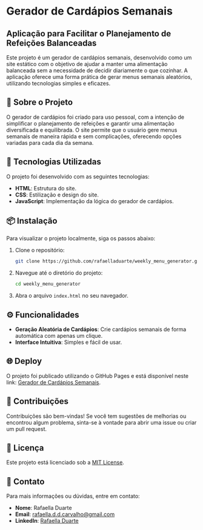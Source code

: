 # Gerador de Cardápios Semanais

## Aplicação para Facilitar o Planejamento de Refeições Balanceadas

Este projeto é um gerador de cardápios semanais, desenvolvido como um site estático com o objetivo de ajudar a manter uma alimentação balanceada sem a necessidade de decidir diariamente o que cozinhar. A aplicação oferece uma forma prática de gerar menus semanais aleatórios, utilizando tecnologias simples e eficazes.

## 📜 Sobre o Projeto

O gerador de cardápios foi criado para uso pessoal, com a intenção de simplificar o planejamento de refeições e garantir uma alimentação diversificada e equilibrada. O site permite que o usuário gere menus semanais de maneira rápida e sem complicações, oferecendo opções variadas para cada dia da semana.

## 🚀 Tecnologias Utilizadas

O projeto foi desenvolvido com as seguintes tecnologias:

- **HTML**: Estrutura do site.
- **CSS**: Estilização e design do site.
- **JavaScript**: Implementação da lógica do gerador de cardápios.

## 📦 Instalação

Para visualizar o projeto localmente, siga os passos abaixo:

1. Clone o repositório:
   ```bash
   git clone https://github.com/rafaelladuarte/weekly_menu_generator.git
   ```

2. Navegue até o diretório do projeto:
   ```bash
   cd weekly_menu_generator
   ```

3. Abra o arquivo `index.html` no seu navegador.

## ⚙️ Funcionalidades

- **Geração Aleatória de Cardápios**: Crie cardápios semanais de forma automática com apenas um clique.
- **Interface Intuitiva**: Simples e fácil de usar.

## 🌐 Deploy

O projeto foi publicado utilizando o GitHub Pages e está disponível neste link: [Gerador de Cardápios Semanais](https://rafaelladuarte.github.io/weekly_menu_generator/).

## 📝 Contribuições

Contribuições são bem-vindas! Se você tem sugestões de melhorias ou encontrou algum problema, sinta-se à vontade para abrir uma issue ou criar um pull request.

## 📄 Licença

Este projeto está licenciado sob a [MIT License](LICENSE).

## 📧 Contato

Para mais informações ou dúvidas, entre em contato:

- **Nome**: Rafaella Duarte
- **Email**: [rafaella.d.d.carvalho@gmail.com](mailto:[rafaella.d.d.carvalho@gmail.com)
- **LinkedIn**: [Rafaella Duarte](https://www.linkedin.com/in/rafaella-duarte-carvalho/)